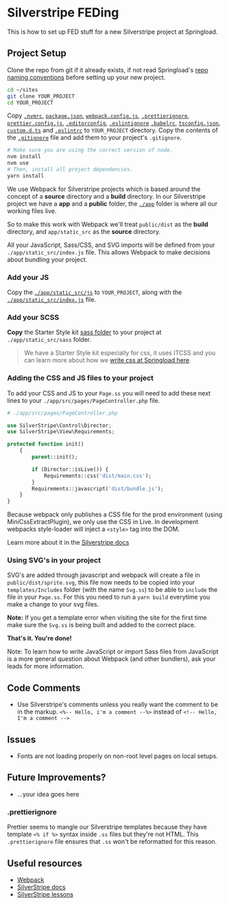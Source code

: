 # Silverstripe FEDing

This is how to set up FED stuff for a new Silverstripe project at Springload.

## Project Setup

Clone the repo from git if it already exists, if not read Springload's [repo naming conventions](https://github.com/springload/wiki/blob/master/_springload-coding-standards/version-control/github.md) before setting up your new project.

```sh
cd ~/sites
git clone YOUR_PROJECT
cd YOUR_PROJECT
```

Copy [`.nvmrc`](./.nvmrc), [`package.json`](./package.json), [`webpack.config.js`](./webpack.config.js), [`.prettierignore`](./.prettierignore), [`prettier.config.js`](./prettier.config.js), [`.editorconfig`](./.editorconfig), [`.eslintignore`](./.eslintignore) [`.babelrc`](./.babelrc), [`tsconfig.json`](./tsconfig.json), [`custom.d.ts`](./custom.d.ts) and [`.eslintrc`](./.eslintrc) to `YOUR_PROJECT` directory. Copy the contents of the [`.gitignore`](./.gitignore) file and add them to your project's `.gitignore`.

```sh
# Make sure you are using the correct version of node.
nvm install
nvm use
# Then, install all project dependencies.
yarn install
```

We use Webpack for Silverstripe projects which is based around the concept of a **source** directory and a **build** directory. In our Silverstripe project we have a **app** and a **public** folder, the [`./app`](./app) folder is where all our working files live.

So to make this work with Webpack we'll treat `public/dist` as the **build** directory, and `app/static_src` as the **source** directory.

All your JavaScript, Sass/CSS, and SVG imports will be defined from your `./app/static_src/index.js` file. This allows Webpack to make decisions about bundling your project.

### Add your JS

Copy the [`./app/static_src/js`](./app/static_src/js) to `YOUR_PROJECT`, along with the [`./app/static_src/index.js`](./app/static_src/index.js) file.

### Add your SCSS

**Copy** the Starter Style kit [sass folder](https://github.com/springload/frontend-starter-styles/tree/master/src/sass) to your project at `./app/static_src/sass` folder.

> We have a Starter Style kit especially for css, it uses ITCSS and you can learn more about how we [write css at Springload here](../docs/css.md).

### Adding the CSS and JS files to your project

To add your CSS and JS to your `Page.ss` you will need to add these next lines to your `./app/src/pages/PageController.php` file.

```php
# ./app/src/pages/PageController.php

use SilverStripe\Control\Director;
use SilverStripe\View\Requirements;

protected function init()
    {
        parent::init();

        if (Director::isLive()) {
            Requirements::css('dist/main.css');
        }
        Requirements::javascript('dist/bundle.js');
    }
}
```

Because webpack only publishes a CSS file for the prod environment (using MiniCssExtractPlugin), we only use the CSS in Live. In development webpacks style-loader will inject a `<style>` tag into the DOM.

Learn more about it in the [Silverstripe docs](https://docs.silverstripe.org/en/developer_guides/templates/requirements/)

### Using SVG's in your project

SVG's are added through javascript and webpack will create a file in `public/dist/sprite.svg`, this file now needs to be copied into your `templates/Includes` folder (with the name `Svg.ss`) to be able to `include` the file in your `Page.ss`. For this you need to run a `yarn build` everytime you make a change to your svg files.

**Note:** If you get a template error when visiting the site for the first time make sure the `Svg.ss` is being built and added to the correct place.

**That's it. You're done!**

Note: To learn how to write JavaScript or import Sass files from JavaScript is a more general question about Webpack (and other bundlers), ask your leads for more information.

## Code Comments

-   Use Silverstripe's comments unless you really want the comment to be in the markup. `<%-- Hello, i'm a comment --%>` instead of `<!-- Hello, I'm a comment -->`

## Issues

-   Fonts are not loading properly on non-root level pages on local setups.

## Future Improvements?

-   ...your idea goes here

### .prettierignore

Prettier seems to mangle our Silverstripe templates because they have template `<% if %>` syntax inside `.ss` files but they're not HTML. This `.prettierignore` file ensures that `.ss` won't be reformatted for this reason.

## Useful resources

-   [Webpack](https://webpack.js.org/)
-   [SilverStripe docs](https://docs.silverstripe.org/en/4/)
-   [SilverStripe lessons](https://www.silverstripe.org/learn/lessons/v4/)
